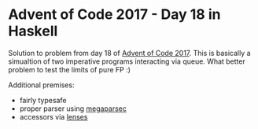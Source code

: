 # Advent of Code 2017 - Day 18 in Haskell

Solution to problem from day 18 of [Advent of Code 2017](https://adventofcode.com/2017/day/18).
This is basically a simualtion of two imperative programs interacting via queue.
What better problem to test the limits of pure FP :)

Additional premises:

- fairly typesafe
- proper parser using [megaparsec](http://hackage.haskell.org/package/megaparsec)
- accessors via [lenses](http://hackage.haskell.org/package/lens) 
